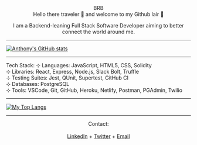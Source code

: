 <div align='center'>BRB</div>
<div align='center'>
Hello there traveler 👋 and welcome to my Github lair 🐉

I am a Backend-leaning Full Stack Software Developer aiming to better connect the world around me.</div>


---


[![Anthony's GitHub stats](https://github-readme-stats.vercel.app/api?username=Anthony-Rosario&hide=stars,issues&show_icons=true&include_all_commits=true&theme=vision-friendly-dark)](https://github.com/Anthony-Rosario/github-readme-stats)


---


Tech Stack:
⊹ Languages: JavaScript, HTML5, CSS, Solidity</br>
⊹ Libraries: React, Express, Node.js, Slack Bolt, Truffle</br>
⊹ Testing Suites: Jest, QUnit, Supertest, GitHub CI</br>
⊹ Databases: PostgreSQL</br>
⊹ Tools: VSCode, Git, GitHub, Heroku, Netlify, Postman, PGAdmin, Twilio</br>

---


[![My Top Langs](https://github-readme-stats.vercel.app/api/top-langs/?username=Anthony-Rosario&theme=vision-friendly-dark)](https://github.com/Anthony-Rosario/github-readme-stats)

---
<div align='center'>
            Contact:</div></br>

<div align='center'>
<a href='https://www.linkedin.com/in/anthony-rosario'>LinkedIn</a>     +     <a href='https://twitter.com/discountkarate'>Twitter</a>     +     <a href='mailto: anthonymrosario225@gmail.com'>Email</a></div>
